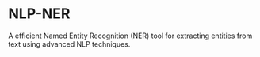 # NLP-NER
A efficient Named Entity Recognition (NER) tool for extracting entities from text using advanced NLP techniques.

